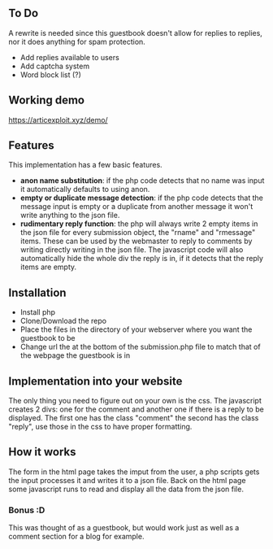 ## To Do
A rewrite is needed since this guestbook doesn't allow for replies to replies, nor it does anything for spam protection.
- Add replies available to users
- Add captcha system
- Word block list (?)

## Working demo
https://articexploit.xyz/demo/

## Features
This implementation has a few basic features.

- **anon name substitution**: if the php code detects that no name was input it automatically defaults to using anon.
- **empty or duplicate message detection**: if the php code detects that the message input is empty or a duplicate from another message it won't write anything to the json file.
- **rudimentary reply function**: the php will always write 2 empty items in the json file for every submission object, the "rname" and "rmessage" items. These can be used by the webmaster to reply to comments by writing directly writing in the json file. The javascript code will also automatically hide the whole div the reply is in, if it detects that the reply items are empty.

## Installation
- Install php
- Clone/Download the repo
- Place the files in the directory of your webserver where you want the guestbook to be
- Change url the at the bottom of the submission.php file to match that of the webpage the guestbook is in

## Implementation into your website
The only thing you need to figure out on your own is the css. The javascript creates 2 divs: one for the comment and another one if there is a reply to be displayed. The first one has the class "comment" the second has the class "reply", use those in the css to have proper formatting.

## How it works
The form in the html page takes the imput from the user, a php scripts gets the input processes it and writes it to a json file. Back on the html page some javascript runs to read and display all the data from the json file.

### Bonus :D
This was thought of as a guestbook, but would work just as well as a comment section for a blog for example.
